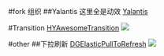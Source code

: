 #fork 组织
##Yalantis 这里全是动效
[Yalantis](https://github.com/Yalantis)


#Transition
[HYAwesomeTransition](https://github.com/nathanwhy/HYAwesomeTransition)
![](https://github.com/nathanwhy/HYAwesomeTransition/raw/master/screenshot/screenshot.gif)



#other
##下拉刷新
[DGElasticPullToRefresh](https://github.com/gontovnik/DGElasticPullToRefresh)
![](https://raw.githubusercontent.com/gontovnik/DGElasticPullToRefresh/master/DGElasticPullToRefreshPreview1.gif)
